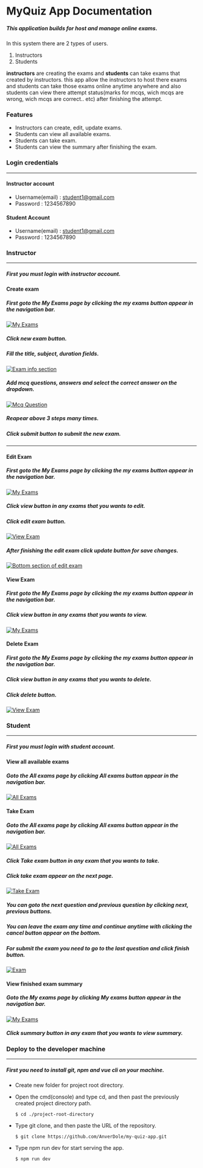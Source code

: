 ﻿# MyQuiz App Documentation

##### This application builds for host and manage online exams.
 In this system there are 2 types of users. 
 1. Instructors
 2. Students

**instructors** are creating the exams and **students** can take exams that created by instructors. this app allow the instructors to host there exams  and students can take those exams online anytime anywhere and also students can view there attempt status(marks for mcqs, wich mcqs are wrong, wich mcqs are correct.. etc) after finishing the attempt.

### Features

- Instructors can create, edit, update exams.
- Students can view all available exams.
- Students can take exam.
- Students can view the summary after finishing the exam. 

### Login credentials
------------

#### Instructor account
- Username(email) : student1@gmail.com
- Password : 1234567890

#### Student Account
- Username(email) : student1@gmail.com
- Password : 1234567890

### Instructor

------------


##### First you must login with instructor account.

#### Create exam

##### First goto the My Exams page by clicking the my exams button appear in the navigation bar.
[![My Exams](https://github.com/AnverDole/my-quiz-app/blob/main/doc-assets/instructor%20account/my%20exams%20page.png?raw=true "My Exams")](https://github.com/AnverDole/my-quiz-app/blob/main/doc-assets/instructor%20account/my%20exams%20page.png?raw=true  "My Exams")

##### Click new exam button.

##### Fill the title, subject, duration fields.
[![Exam info section](https://github.com/AnverDole/my-quiz-app/blob/main/doc-assets/instructor%20account/new%20exam%20info.png?raw=true "Exam info section")](https://github.com/AnverDole/my-quiz-app/blob/main/doc-assets/instructor%20account/new%20exam%20info.png?raw=true "Exam info section")
##### Add mcq questions, answers and select the correct answer on the dropdown.
[![Mcq Question](https://github.com/AnverDole/my-quiz-app/blob/main/doc-assets/instructor%20account/question.png?raw=true "Mcq Question")](https://github.com/AnverDole/my-quiz-app "Mcq Question")

##### Reapear above 3 steps many times.

##### Click submit button to submit the new exam.
------------

#### Edit Exam

##### First goto the My Exams page by clicking the my exams button appear in the navigation bar.
[![My Exams](https://github.com/AnverDole/my-quiz-app/blob/main/doc-assets/instructor%20account/my%20exams%20page.png?raw=true "My Exams")](https://github.com/AnverDole/my-quiz-app "My Exams")

##### Click view button in any exams that you wants to edit.

##### Click edit exam button.

[![View Exam](https://github.com/AnverDole/my-quiz-app/blob/main/doc-assets/instructor%20account/edit%20exam%20button.png?raw=true "View Exam")](https://github.com/AnverDole/my-quiz-app "View Exam")

##### After finishing the edit exam click update button for save changes.


[![Bottom section of edit exam](https://github.com/AnverDole/my-quiz-app/blob/main/doc-assets/instructor%20account/update%20exam%20button.png?raw=true "Bottom section of edit exam")](https://github.com/AnverDole/my-quiz-app "Bottom section of edit exam")

#### View Exam

##### First goto the My Exams page by clicking the my exams button appear in the navigation bar.

##### Click view button in any exams that you wants to view.
[![My Exams](https://github.com/AnverDole/my-quiz-app/blob/main/doc-assets/instructor%20account/view%20exam%20button.png?raw=true "My Exams")](https://github.com/AnverDole/my-quiz-app "My Exams")

#### Delete Exam

##### First goto the My Exams page by clicking the my exams button appear in the navigation bar.

##### Click view button in any exams that you wants to delete.

##### Click delete button.
[![View Exam](https://github.com/AnverDole/my-quiz-app/blob/main/doc-assets/instructor%20account/delete%20exam.png?raw=true "View Exam")](https://github.com/AnverDole/my-quiz-app "View Exam")

### Student

------------


##### First you must login with student account.

#### View all available exams

##### Goto the All exams page by clicking All exams button appear in the navigation bar.

[![All Exams](https://github.com/AnverDole/my-quiz-app/blob/main/doc-assets/instructor-account/all%20exams.png?raw=true "All Exams")](https://github.com/AnverDole/my-quiz-app "All Exams")

#### Take Exam

##### Goto the All exams page by clicking All exams button appear in the navigation bar.
[![All Exams](https://github.com/AnverDole/my-quiz-app/blob/main/doc-assets/instructor-account/all%20exams.png?raw=true "All Exams")](https://github.com/AnverDole/my-quiz-app "All Exams")


##### Click Take exam button in any exam that you wants to take.

##### Click take exam appear on the next page.
[![Take Exam](https://github.com/AnverDole/my-quiz-app/blob/main/doc-assets/instructor-account/take%20exam.png?raw=true "Take Exam")](https://github.com/AnverDole/my-quiz-app "Take Exam")

##### You can goto the next question and previous question by clicking next, previous buttons.

##### You can leave the exam any time and continue anytime with clicking the cancel button appear on the bottom.

##### For submit the exam you need to go to the last question and click finish button.
[![Exam](https://github.com/AnverDole/my-quiz-app/blob/main/doc-assets/instructor-account/final%20question.png?raw=true "Exam")](https://github.com/AnverDole/my-quiz-app "Exam")

#### View finished exam summary

##### Goto the My exams page by clicking My exams button appear in the navigation bar.

[![My Exams](https://github.com/AnverDole/my-quiz-app/blob/main/doc-assets/instructor-account/my%20exams.png?raw=true "My Exams")](https://github.com/AnverDole/my-quiz-app "My Exams")
##### Click summary button in any exam that you wants to view summary.

### Deploy to the developer machine

------------


##### First you need to install git, npm and vue cli on your machine.
- Create new folder for project root directory.
- Open the cmd(console) and type cd, and then past the previously created project directory path.

	`$ cd ./project-root-directory `

- Type git clone, and then paste the URL of the repository.

	`$ git clone https://github.com/AnverDole/my-quiz-app.git`

- Type npm run dev for start serving the app.

	 `$ npm run dev`
